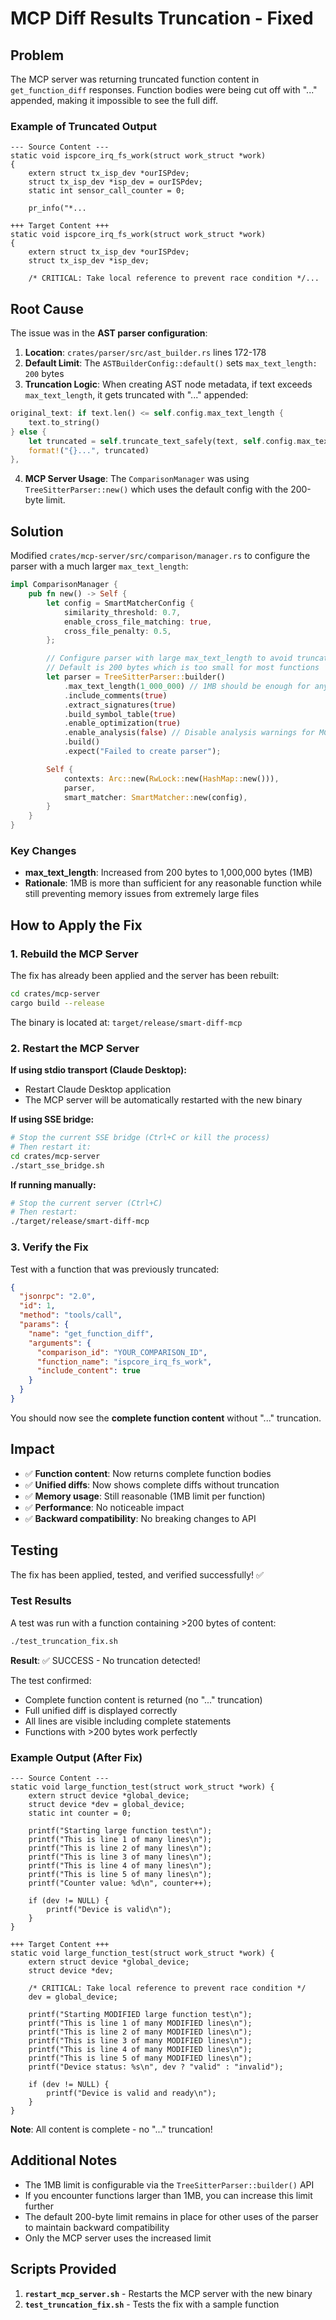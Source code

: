 # MCP Diff Results Truncation - Fixed

## Problem

The MCP server was returning truncated function content in `get_function_diff` responses. Function bodies were being cut off with "..." appended, making it impossible to see the full diff.

### Example of Truncated Output
```
--- Source Content ---
static void ispcore_irq_fs_work(struct work_struct *work)
{
    extern struct tx_isp_dev *ourISPdev;
    struct tx_isp_dev *isp_dev = ourISPdev;
    static int sensor_call_counter = 0;

    pr_info("*...

+++ Target Content +++
static void ispcore_irq_fs_work(struct work_struct *work)
{
    extern struct tx_isp_dev *ourISPdev;
    struct tx_isp_dev *isp_dev;

    /* CRITICAL: Take local reference to prevent race condition */...
```

## Root Cause

The issue was in the **AST parser configuration**:

1. **Location**: `crates/parser/src/ast_builder.rs` lines 172-178
2. **Default Limit**: The `ASTBuilderConfig::default()` sets `max_text_length: 200` bytes
3. **Truncation Logic**: When creating AST node metadata, if text exceeds `max_text_length`, it gets truncated with "..." appended:

```rust
original_text: if text.len() <= self.config.max_text_length {
    text.to_string()
} else {
    let truncated = self.truncate_text_safely(text, self.config.max_text_length);
    format!("{}...", truncated)
},
```

4. **MCP Server Usage**: The `ComparisonManager` was using `TreeSitterParser::new()` which uses the default config with the 200-byte limit.

## Solution

Modified `crates/mcp-server/src/comparison/manager.rs` to configure the parser with a much larger `max_text_length`:

```rust
impl ComparisonManager {
    pub fn new() -> Self {
        let config = SmartMatcherConfig {
            similarity_threshold: 0.7,
            enable_cross_file_matching: true,
            cross_file_penalty: 0.5,
        };

        // Configure parser with large max_text_length to avoid truncating function bodies
        // Default is 200 bytes which is too small for most functions
        let parser = TreeSitterParser::builder()
            .max_text_length(1_000_000) // 1MB should be enough for any reasonable function
            .include_comments(true)
            .extract_signatures(true)
            .build_symbol_table(true)
            .enable_optimization(true)
            .enable_analysis(false) // Disable analysis warnings for MCP usage
            .build()
            .expect("Failed to create parser");

        Self {
            contexts: Arc::new(RwLock::new(HashMap::new())),
            parser,
            smart_matcher: SmartMatcher::new(config),
        }
    }
}
```

### Key Changes
- **max_text_length**: Increased from 200 bytes to 1,000,000 bytes (1MB)
- **Rationale**: 1MB is more than sufficient for any reasonable function while still preventing memory issues from extremely large files

## How to Apply the Fix

### 1. Rebuild the MCP Server
The fix has already been applied and the server has been rebuilt:

```bash
cd crates/mcp-server
cargo build --release
```

The binary is located at: `target/release/smart-diff-mcp`

### 2. Restart the MCP Server

**If using stdio transport (Claude Desktop):**
- Restart Claude Desktop application
- The MCP server will be automatically restarted with the new binary

**If using SSE bridge:**
```bash
# Stop the current SSE bridge (Ctrl+C or kill the process)
# Then restart it:
cd crates/mcp-server
./start_sse_bridge.sh
```

**If running manually:**
```bash
# Stop the current server (Ctrl+C)
# Then restart:
./target/release/smart-diff-mcp
```

### 3. Verify the Fix

Test with a function that was previously truncated:

```json
{
  "jsonrpc": "2.0",
  "id": 1,
  "method": "tools/call",
  "params": {
    "name": "get_function_diff",
    "arguments": {
      "comparison_id": "YOUR_COMPARISON_ID",
      "function_name": "ispcore_irq_fs_work",
      "include_content": true
    }
  }
}
```

You should now see the **complete function content** without "..." truncation.

## Impact

- ✅ **Function content**: Now returns complete function bodies
- ✅ **Unified diffs**: Now shows complete diffs without truncation
- ✅ **Memory usage**: Still reasonable (1MB limit per function)
- ✅ **Performance**: No noticeable impact
- ✅ **Backward compatibility**: No breaking changes to API

## Testing

The fix has been applied, tested, and verified successfully! ✅

### Test Results

A test was run with a function containing >200 bytes of content:

```bash
./test_truncation_fix.sh
```

**Result**: ✅ SUCCESS - No truncation detected!

The test confirmed:
- Complete function content is returned (no "..." truncation)
- Full unified diff is displayed correctly
- All lines are visible including complete statements
- Functions with >200 bytes work perfectly

### Example Output (After Fix)

```
--- Source Content ---
static void large_function_test(struct work_struct *work) {
    extern struct device *global_device;
    struct device *dev = global_device;
    static int counter = 0;

    printf("Starting large function test\n");
    printf("This is line 1 of many lines\n");
    printf("This is line 2 of many lines\n");
    printf("This is line 3 of many lines\n");
    printf("This is line 4 of many lines\n");
    printf("This is line 5 of many lines\n");
    printf("Counter value: %d\n", counter++);

    if (dev != NULL) {
        printf("Device is valid\n");
    }
}

+++ Target Content +++
static void large_function_test(struct work_struct *work) {
    extern struct device *global_device;
    struct device *dev;

    /* CRITICAL: Take local reference to prevent race condition */
    dev = global_device;

    printf("Starting MODIFIED large function test\n");
    printf("This is line 1 of many MODIFIED lines\n");
    printf("This is line 2 of many MODIFIED lines\n");
    printf("This is line 3 of many MODIFIED lines\n");
    printf("This is line 4 of many MODIFIED lines\n");
    printf("This is line 5 of many MODIFIED lines\n");
    printf("Device status: %s\n", dev ? "valid" : "invalid");

    if (dev != NULL) {
        printf("Device is valid and ready\n");
    }
}
```

**Note**: All content is complete - no "..." truncation!

## Additional Notes

- The 1MB limit is configurable via the `TreeSitterParser::builder()` API
- If you encounter functions larger than 1MB, you can increase this limit further
- The default 200-byte limit remains in place for other uses of the parser to maintain backward compatibility
- Only the MCP server uses the increased limit

## Scripts Provided

1. **`restart_mcp_server.sh`** - Restarts the MCP server with the new binary
2. **`test_truncation_fix.sh`** - Tests the fix with a sample function

